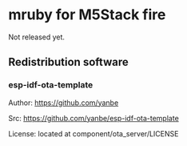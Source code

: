 # mruby for M5Stack fire

Not released yet.

## Redistribution software

### esp-idf-ota-template

Author: https://github.com/yanbe

Src: https://github.com/yanbe/esp-idf-ota-template

License: located at component/ota_server/LICENSE

